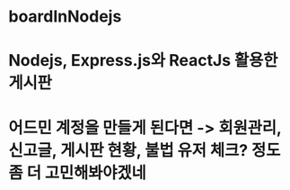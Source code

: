 # boardInNodejs
# Nodejs, Express.js와 ReactJs 활용한 게시판
# 어드민 계정을 만들게 된다면 -> 회원관리, 신고글, 게시판 현황, 불법 유저 체크? 정도 좀 더 고민해봐야겠네
